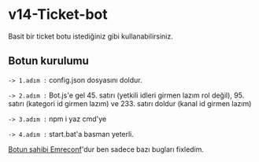 # v14-Ticket-bot

Basit bir ticket botu istediğiniz gibi kullanabilirsiniz.


## Botun kurulumu
`-> 1.adım :` config.json dosyasını doldur. 

`-> 2.adım :` Bot.js'e gel 45. satırı (yetkili idleri girmen lazım rol değil), 95. satırı (kategori id girmen lazım) ve 233. satırı doldur (kanal id girmen lazım)

`-> 3.adım :` npm i yaz cmd'ye

`-> 4.adım :` start.bat'a basman yeterli.

[Botun sahibi Emreconf](https://instagram.com/emreconf)'dur ben sadece bazı bugları fixledim.
